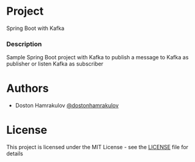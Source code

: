 # Project
Spring Boot with Kafka

### Description
Sample Spring Boot project with Kafka to publish a message to Kafka as publisher or listen Kafka as subscriber

# Authors
* Doston Hamrakulov [@dostonhamrakulov](https://github.com/dostonhamrakulov/)

# License
This project is licensed under the MIT License - see the [LICENSE](https://github.com/dostonhamrakulov/spring-boot-kafka?tab=MIT-1-ov-file) file for details
